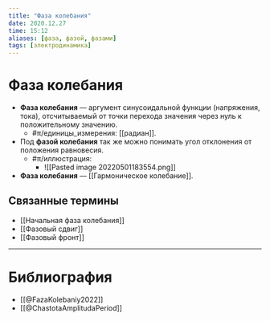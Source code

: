 ```yaml
---
title: "Фаза колебания"
date: 2020.12.27
time: 15:12
aliases: [фаза, фазой, фазами]
tags: [электродинамика]
---
```


# Фаза колебания
 
- **Фаза колебания** — аргумент синусоидальной функции (напряжения, тока), отсчитываемый от точки перехода значения через нуль к положительному значению.
	- #π/единицы_измерения: [[радиан]].
- Под **фазой колебания** так же можно понимать угол отклонения от положения равновесия.
	- #π/иллюстрация:
		- ![[Pasted image 20220501183554.png]]
- **Фаза колебания** — [[Гармоническое колебание]].

## Связанные термины

- [[Начальная фаза колебания]]
- [[Фазовый сдвиг]]
- [[Фазовый фронт]]

---

# Библиография

- [[@FazaKolebaniy2022]]
- [[@ChastotaAmplitudaPeriod]]
